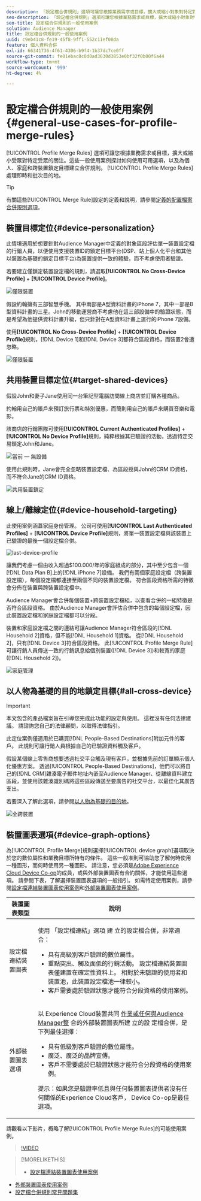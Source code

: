 ```yaml
---
description: 「設定檔合併規則」選項可讓您根據業務需求或目標，擴大或縮小對象對特定對象的關注。 這些一般使用案例探討如何使用可用選項，以及為個人、家庭和跨裝置鎖定目標建立合併規則。
seo-description: 「設定檔合併規則」選項可讓您根據業務需求或目標，擴大或縮小對象對特定對象的關注。 這些一般使用案例探討如何使用可用選項，以及為個人、家庭和跨裝置鎖定目標建立合併規則。
seo-title: 設定檔合併規則的一般使用案例
solution: Audience Manager
title: 設定檔合併規則的一般使用案例
uuid: c9eb41c8-fe19-45f8-9ff1-552c11ef08da
feature: 個人資料合併
exl-id: 66341736-4f61-4306-b9f4-1b37dc7ce0ff
source-git-commit: fe01ebac8c0d0ad3630d3853e0bf32f0b00f6a44
workflow-type: tm+mt
source-wordcount: '999'
ht-degree: 4%

---
```


# 設定檔合併規則的一般使用案例 {#general-use-cases-for-profile-merge-rules}

[!UICONTROL Profile Merge Rules] 選項可讓您根據業務需求或目標，擴大或縮小受眾對特定受眾的關注。這些一般使用案例探討如何使用可用選項，以及為個人、家庭和跨裝置鎖定目標建立合併規則。 [!UICONTROL Profile Merge Rules] 處理即時和批次目的地。

>[!TIP]
>
>有關這些[!UICONTROL Merge Rule]設定的定義和說明，請參閱[定義的配置檔案合併規則選項](merge-rule-definitions.md)。

## 裝置目標定位{#device-personalization}

此情境適用於想要針對Audience Manager中定義的對象區段評估單一裝置設定檔的行銷人員，以便使用支援裝置ID的鎖定目標平台(DSP、站上個人化平台和其他以裝置為基礎的鎖定目標平台)為裝置提供一致的體驗，而不考慮使用者驗證。

若要建立僅鎖定裝置設定檔的規則，請選取&#x200B;**[!UICONTROL No Cross-Device Profile]** + **[!UICONTROL Device Profile]**。

![僅限裝置](assets/device-only.png)

假設約翰擁有三部智慧手機。 其中兩部是A型資料計畫的iPhone 7，其中一部是B型資料計畫的三星。John的移動運營商不考慮他在這三部設備中的驗證狀態，而是希望為他提供資料計畫升級，但只針對在A型資料計畫上運行的iPhone 7設備。

使用&#x200B;**[!UICONTROL No Cross-Device Profile]** + **[!UICONTROL Device Profile]**&#x200B;規則，[!DNL Device 1]和[!DNL Device 3]都符合區段資格，而裝置2會遭忽略。

![僅限裝置](assets/device-management.png)

## 共用裝置目標定位{#target-shared-devices}

假設John和妻子Jane使用同一台筆記型電腦訪問線上商店並訂購各種商品。

約翰用自己的賬戶來預訂旅行票和特別優惠，而簡則用自己的賬戶來購買音樂和電影。

該商店的行銷團隊可使用&#x200B;**[!UICONTROL Current Authenticated Profiles]** + **[!UICONTROL No Device Profile]**&#x200B;規則，純粹根據其已驗證的活動，透過特定交易鎖定John和Jane。

![當前 — 無設備](assets/current-no-device.png)

使用此規則時，Jane會完全忽略裝置設定檔、為區段授與John的CRM ID資格，而不符合Jane的CRM ID資格。

![共用裝置鎖定](assets/shared-device-targeting.png)

## 線上/離線定位{#device-household-targeting}

此使用案例涵蓋家庭身份管理。 公司可使用&#x200B;**[!UICONTROL Last Authenticated Profiles]** + **[!UICONTROL Device Profile]**&#x200B;規則，將單一裝置設定檔與該裝置上已驗證的最後一個設定檔合併。

![last-device-profile](assets/last-device-profile.png)

讓我們考慮一個由收入超過$100.000/年的家庭組成的部分，其中至少包含一個[!DNL Data Plan B]上的[!DNL iPhone 7]設備。 我們有兩個家庭設定檔（跨裝置設定檔），每個設定檔都連接至兩個不同的裝置設定檔。 符合區段資格所需的特徵會分佈在裝置與跨裝置設定檔中。

Audience Manager會合併每個裝置+跨裝置設定檔組，以查看合併的一組特徵是否符合區段資格。 由於Audience Manager會評估合併中包含的每個設定檔，因此裝置設定檔和家庭設定檔都可以分段。

裝置和家庭設定檔之間的連結可讓Audience Manager符合區段的[!DNL Household 2]資格，但不能[!DNL Household 1]資格。 從[!DNL Household 2]，只有[!DNL Device 3]符合區段資格。 此[!UICONTROL Profile Merge Rule]可讓行銷人員傳送一致的行銷訊息給個別裝置([!DNL Device 3])和較寬的家庭([!DNL Household 2])。

![家庭管理](assets/household-management.png)

## 以人物為基礎的目的地鎖定目標{#all-cross-device}

>[!IMPORTANT]
>
>本文包含的產品檔案旨在引導您完成此功能的設定與使用。 這裡沒有任何法律建議。 請諮詢您自己的法律顧問，以取得法律指引。

此定位案例僅適用於已購買[!DNL People-Based Destinations]附加元件的客戶。 此規則可讓行銷人員根據自己的已驗證資料觸及客戶。

假設某個線上零售商想要透過社交平台觸及現有客戶，並根據先前的訂單顯示個人化優惠方案。 透過[!UICONTROL People-Based Destinations]，他們可以將自己的[!DNL CRM]雜湊電子郵件地址內嵌至Audience Manager、從離線資料建立區段，並使用該雜湊識別碼將這些區段傳送至要廣告的社交平台，以最佳化其廣告支出。

若要深入了解此選項，請參閱[以人物為基礎的目的地](../destinations/people-based-destinations-overview.md)。

![全跨裝置](assets/all-cross-device.png)

## 裝置圖表選項{#device-graph-options}

為[!UICONTROL Profile Merge]規則選擇[!UICONTROL device graph]選項取決於您的數位屬性和業務目標所特有的條件。 這些一般准則可協助您了解何時使用一種圖形，而何時使用另一種圖形。 請注意，您必須是[Adobe Experience Cloud Device Co-op](https://docs.adobe.com/content/help/zh-Hant/device-co-op/using/home.translate.html)的成員，或與外部裝置圖表有合約關係，才能使用這些選項。 請參閱下表，了解選擇裝置圖表選項的一般指引。 如需特定使用案例，請參閱[設定檔連結裝置圖表使用案例](profile-link-use-case.md)和[外部裝置圖表使用案例](external-graph-use-cases.md)。

<table id="table_66D9152D4FF040A186003272D456625D"> 
 <thead> 
  <tr> 
   <th colname="col1" class="entry"> 裝置圖表類型 </th> 
   <th colname="col2" class="entry"> 說明 </th> 
  </tr>
 </thead>
 <tbody> 
  <tr> 
   <td colname="col1"> <p><span class="wintitle"> 設定檔連結裝置圖表</span> </p> </td> 
   <td colname="col2"> <p><span class="wintitle"> 使用</span> 「設定檔連結」選項 <span class="wintitle"> 建</span> 立的設定檔合併，非常適合： </p> <p> 
     <ul id="ul_FF44FA894BB2448887C8EDA9C8407EF9"> 
      <li id="li_E22505210C664FE6A9AA7C61244B36DA">具有高級別客戶驗證的數位屬性。 </li> 
      <li id="li_BE7112EE611E4DEB95B5C0A2852BFA97">重點突出、觸及面低的行銷活動。 <span class="wintitle">設定檔連結</span>裝置圖表僅建置在確定性資料上。 相對於未驗證的使用者和裝置池，此裝置設定檔池一律較小。 </li> 
      <li id="li_5FD9E936A72A4EFE80E694FA2E08E385">客戶需要處於驗證狀態才能符合分段資格的使用案例。 </li> 
     </ul> </p> </td> 
  </tr> 
  <tr> 
   <td colname="col1"> <p>外部裝置圖表選項 </p> </td> 
   <td colname="col2"> <p><span class="wintitle"> 以</span> Experience Cloud裝置共同 <a href="https://docs.adobe.com/content/help/en/device-co-op/using/about/overview.html" format="https" scope="external"> 作業或任何與Audience Manager整</a> 合的外部裝置圖表所建 <span class="keyword"> 立的設</span> 定檔合併，是下列最佳選擇： </p> <p> 
     <ul id="ul_D76D773988604A619FA4A3BF37F910F0"> 
      <li id="li_969A0755A9E34CBEB2F7331C137B9A26">具有低級別客戶驗證的數位屬性。 </li> 
      <li id="li_AC78C8B4AD5340FFAC44FE851096C6A6">廣泛、廣泛的品牌宣傳。 </li> 
      <li id="li_14AEC54CE34440889A3A36324EC6F497">客戶不需要處於已驗證狀態才能符合分段資格的使用案例。 </li> 
     </ul> </p> <p> <p>提示：如果您是驗證率低且與任何裝置圖表提供者沒有任何關係的<span class="keyword">Experience Cloud</span>客戶，<span class="keyword"> Device Co-op</span>是最佳選項。 </p> </p> </td> 
  </tr> 
 </tbody> 
</table>

請觀看以下影片，概略了解[!UICONTROL Profile Merge Rules]的可能使用案例。

>[!VIDEO](https://video.tv.adobe.com/v/28975/)

>[!MORELIKETHIS]
>
>* [設定檔連結裝置圖表使用案例](profile-link-use-case.md)
* [外部裝置圖表使用案例](external-graph-use-cases.md)
* [設定檔合併規則常見問題集](../../faq/faq-profile-merge.md)

